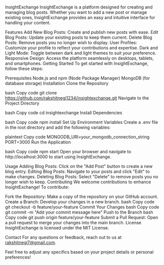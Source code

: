 InsightExchange
InsightExchange is a platform designed for creating and managing blog posts. Whether you want to add a new post or manage existing ones, InsightExchange provides an easy and intuitive interface for handling your content.

Features
Add New Blog Posts: Create and publish new posts with ease.
Edit Blog Posts: Update your existing posts to keep them current.
Delete Blog Posts: Remove posts you no longer wish to display.
User Profiles: Customize your profile to reflect your contributions and expertise.
Dark and Light Mode: Toggle between dark and light themes to suit your preference.
Responsive Design: Access the platform seamlessly on desktops, tablets, and smartphones.
Getting Started
To get started with InsightExchange, follow these steps:

Prerequisites
Node.js and npm (Node Package Manager)
MongoDB (for database storage)
Installation
Clone the Repository

bash
Copy code
git clone https://github.com/rakshitnegi1234/insightexchange.git
Navigate to the Project Directory

bash
Copy code
cd insightexchange
Install Dependencies

bash
Copy code
npm install
Set Up Environment Variables
Create a .env file in the root directory and add the following variables:

plaintext
Copy code
MONGODB_URI=your_mongodb_connection_string
PORT=3000
Run the Application

bash
Copy code
npm start
Open your browser and navigate to http://localhost:3000 to start using InsightExchange.

Usage
Adding Blog Posts: Click on the "Add Post" button to create a new blog entry.
Editing Blog Posts: Navigate to your posts and click "Edit" to make changes.
Deleting Blog Posts: Select "Delete" to remove posts you no longer wish to keep.
Contributing
We welcome contributions to enhance InsightExchange! To contribute:

Fork the Repository: Make a copy of the repository on your GitHub account.
Create a Branch: Develop your changes in a new branch.
bash
Copy code
git checkout -b feature/your-feature
Commit Your Changes
bash
Copy code
git commit -m "Add your commit message here"
Push to the Branch
bash
Copy code
git push origin feature/your-feature
Submit a Pull Request: Open a pull request to merge your changes into the main branch.
License
InsightExchange is licensed under the MIT License.

Contact
For any questions or feedback, reach out to us at rakshitnegi7@gmail.com.

Feel free to adjust any specifics based on your project details or personal preferences!
